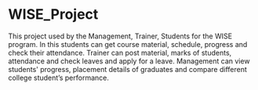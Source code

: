 # WISE_Project

This project used by the Management, Trainer, Students for the WISE program. In this students can get course material, schedule, progress and check their attendance. Trainer can post material, marks of students, attendance and check leaves and apply for a leave. Management can view students' progress, placement details of graduates and compare different college student’s performance.
